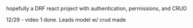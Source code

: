 hopefully a DRF react project with authentication, permissions, and CRUD 

12/29 - video 1 done. Leads model w/ crud made